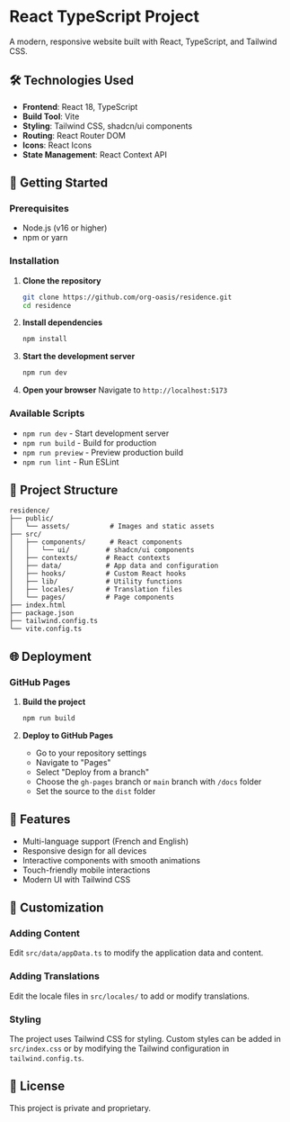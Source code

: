 # React TypeScript Project

A modern, responsive website built with React, TypeScript, and Tailwind CSS.

## 🛠️ Technologies Used

- **Frontend**: React 18, TypeScript
- **Build Tool**: Vite
- **Styling**: Tailwind CSS, shadcn/ui components
- **Routing**: React Router DOM
- **Icons**: React Icons
- **State Management**: React Context API

## 🚀 Getting Started

### Prerequisites

- Node.js (v16 or higher)
- npm or yarn

### Installation

1. **Clone the repository**
   ```bash
   git clone https://github.com/org-oasis/residence.git
   cd residence
   ```

2. **Install dependencies**
   ```bash
   npm install
   ```

3. **Start the development server**
   ```bash
   npm run dev
   ```

4. **Open your browser**
   Navigate to `http://localhost:5173`

### Available Scripts

- `npm run dev` - Start development server
- `npm run build` - Build for production
- `npm run preview` - Preview production build
- `npm run lint` - Run ESLint

## 📁 Project Structure

```
residence/
├── public/
│   └── assets/          # Images and static assets
├── src/
│   ├── components/      # React components
│   │   └── ui/         # shadcn/ui components
│   ├── contexts/       # React contexts
│   ├── data/           # App data and configuration
│   ├── hooks/          # Custom React hooks
│   ├── lib/            # Utility functions
│   ├── locales/        # Translation files
│   └── pages/          # Page components
├── index.html
├── package.json
├── tailwind.config.ts
└── vite.config.ts
```

## 🌐 Deployment

### GitHub Pages

1. **Build the project**
   ```bash
   npm run build
   ```

2. **Deploy to GitHub Pages**
   - Go to your repository settings
   - Navigate to "Pages"
   - Select "Deploy from a branch"
   - Choose the `gh-pages` branch or `main` branch with `/docs` folder
   - Set the source to the `dist` folder

## 📱 Features

- Multi-language support (French and English)
- Responsive design for all devices
- Interactive components with smooth animations
- Touch-friendly mobile interactions
- Modern UI with Tailwind CSS

## 🎨 Customization

### Adding Content
Edit `src/data/appData.ts` to modify the application data and content.

### Adding Translations
Edit the locale files in `src/locales/` to add or modify translations.

### Styling
The project uses Tailwind CSS for styling. Custom styles can be added in `src/index.css` or by modifying the Tailwind configuration in `tailwind.config.ts`.

## 📄 License

This project is private and proprietary.
